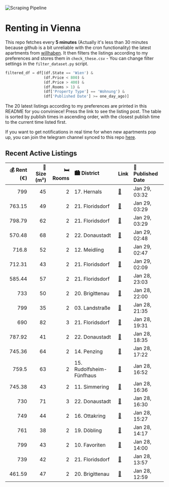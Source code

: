 ![Scraping Pipeline](https://github.com/AthomsG/renting-in-vienna/actions/workflows/run_pipeline.yml/badge.svg)


# Renting in Vienna

This repo fetches every **5 minutes** (Actually it's less than 30 minutes because github is a bit unreliable with the cron functionality) the latest apartments from [willhaben](https://www.willhaben.at/).
It then filters the listings according to my preferences and stores them in `check_these.csv` - You can change filter settings in the `filter_dataset.py` script.

```python
filtered_df = df[(df.State == 'Wien') & 
                 (df.Price < 800) &
                 (df.Price > 400) &
                 (df.Rooms > 1) &
                 (df['Property Type'] == 'Wohnung') &
                 (df['Published Date'] >= one_day_ago)]
```

The 20 latest listings according to my preferences are printed in this README for you conviniece! Press the link to see the listing post.
The table is sorted by publish times in ascending order, with the closest publish time to the current time listed first.

If you want to get notifications in real time for when new apartments pop up, you can join the telegram channel synced to this repo [here](https://t.me/+1HPAYOf5BSsyNTlk).

## Recent Active Listings

|   💰 Rent (€) |   📏 Size (m²) |   🛏️ Rooms | 🏙️ District              | Link                                                                                                                                                                                                                                        | 📅 Published Date   |
|-------------:|--------------:|-----------:|:-------------------------|:--------------------------------------------------------------------------------------------------------------------------------------------------------------------------------------------------------------------------------------------|:-------------------|
|       799    |            45 |          2 | 17. Hernals              | [🔗](https://www.willhaben.at/iad/immobilien/d/mietwohnungen/wien/wien-1170-hernals/sonnige-2-zimmer-neubauwohnung-mit-loggia-n%C3%A4he-elterleinplatz-1864249983/)                                                                          | Jan 29, 03:32      |
|       763.15 |            49 |          2 | 21. Floridsdorf          | [🔗](https://www.willhaben.at/iad/immobilien/d/mietwohnungen/wien/wien-1210-floridsdorf/br%C3%BCnnerstrasse-124-%7Ctopangebot%7C-2-zimmer-5613m%C2%B2-%7Cloggia-%7C-niedrige-energiekosten-%7C-sofortbezug-%7C-einbauk%C3%BCche-2054181904/) | Jan 29, 03:29      |
|       798.79 |            62 |          2 | 21. Floridsdorf          | [🔗](https://www.willhaben.at/iad/immobilien/d/mietwohnungen/wien/wien-1210-floridsdorf/br%C3%BCnnerstrasse-124-%7Ctopangebot%7C-2-zimmer-6196m%C2%B2-%7Cloggia-%7C-niedrige-energiekosten-%7C-sofortbezug-%7C-hofruhlage-1427380508/)       | Jan 29, 03:29      |
|       570.48 |            68 |          2 | 22. Donaustadt           | [🔗](https://www.willhaben.at/iad/immobilien/d/mietwohnungen/wien/wien-1220-donaustadt/charmante-2-zimmer-wohnung-1729044802/)                                                                                                               | Jan 29, 02:48      |
|       716.8  |            52 |          2 | 12. Meidling             | [🔗](https://www.willhaben.at/iad/immobilien/d/mietwohnungen/wien/wien-1120-meidling/ger%C3%A4umige-2-zimmer-wohnung-im-eg-1214111912/)                                                                                                      | Jan 29, 02:47      |
|       712.31 |            43 |          2 | 21. Floridsdorf          | [🔗](https://www.willhaben.at/iad/immobilien/d/mietwohnungen/wien/wien-1210-floridsdorf/sehr-gut-gelegene-43m%C2%B2-wohnung---ihr-neues-zuhause-mit-allem-was-sie-brauchen%21-5-minuten-zu-fu%C3%9F-von-der-donauinsel-entfernt-1781341824/) | Jan 29, 02:09      |
|       585.44 |            57 |          2 | 21. Floridsdorf          | [🔗](https://www.willhaben.at/iad/immobilien/d/mietwohnungen/wien/wien-1210-floridsdorf/sch%C3%B6ne-wohnung-mit-toller-aussicht-%2821.-bezirk%29-%2Ateilm%C3%B6bliert%2A-1638582499/)                                                        | Jan 28, 23:03      |
|       733    |            50 |          2 | 20. Brigittenau          | [🔗](https://www.willhaben.at/iad/immobilien/d/mietwohnungen/wien/wien-1200-brigittenau/mietwohnung-im-20.-bezirk-1829835939/)                                                                                                               | Jan 28, 22:00      |
|       799    |            35 |          2 | 03. Landstraße           | [🔗](https://www.willhaben.at/iad/immobilien/d/mietwohnungen/wien/wien-1030-landstra%C3%9Fe/erstbezug-nach-sanierung-%7C-optimal-aufgeteilte-2-zimmer-%7C-toplage-n%C3%A4he-wien-rennweg-993611092/)                                         | Jan 28, 21:35      |
|       690    |            82 |          3 | 21. Floridsdorf          | [🔗](https://www.willhaben.at/iad/immobilien/d/mietwohnungen/wien/wien-1210-floridsdorf/3zimmer-gemeinde-mit-direkt-vergabe-vms-08.03.2024-1559971839/)                                                                                      | Jan 28, 19:31      |
|       787.92 |            41 |          2 | 22. Donaustadt           | [🔗](https://www.willhaben.at/iad/immobilien/d/mietwohnungen/wien/wien-1220-donaustadt/modernes-wohnen-mit-balkon-in-1220-wien---4119m%C2%B2-zum-mietpreis-von-78792-eur%21-1580236359/)                                                     | Jan 28, 18:35      |
|       745.36 |            64 |          2 | 14. Penzing              | [🔗](https://www.willhaben.at/iad/immobilien/d/mietwohnungen/wien/wien-1140-penzing/stilvolle-altbauwohnung-in-zentraler-lage---h%C3%BCtteldorfer-stra%C3%9Fe-113a-1140-wien-1388329135/)                                                    | Jan 28, 17:22      |
|       759.5  |            63 |          2 | 15. Rudolfsheim-Fünfhaus | [🔗](https://www.willhaben.at/iad/immobilien/d/mietwohnungen/wien/wien-1150-rudolfsheim-f%C3%BCnfhaus/charmante-altbauwohnung-in-zentraler-lage---goldschlagstra%C3%9Fe-110-1150-wien-1807809785/)                                           | Jan 28, 16:52      |
|       745.38 |            43 |          2 | 11. Simmering            | [🔗](https://www.willhaben.at/iad/immobilien/d/mietwohnungen/wien/wien-1110-simmering/gem%C3%BCtliche-2-zimmer-wohnung-1978898807/)                                                                                                          | Jan 28, 16:36      |
|       730    |            71 |          3 | 22. Donaustadt           | [🔗](https://www.willhaben.at/iad/immobilien/d/mietwohnungen/wien/wien-1220-donaustadt/gemeindewohnung-direktvergabe-967536679/)                                                                                                             | Jan 28, 16:30      |
|       749    |            44 |          2 | 16. Ottakring            | [🔗](https://www.willhaben.at/iad/immobilien/d/mietwohnungen/wien/wien-1160-ottakring/perfekt-angelegte-2-zimmer-wohnung-hell-und-freundlich-150m-zur-u3-sackgasse-1269416129/)                                                              | Jan 28, 15:27      |
|       761    |            38 |          2 | 19. Döbling              | [🔗](https://www.willhaben.at/iad/immobilien/d/mietwohnungen/wien/wien-1190-d%C3%B6bling/2-zimmerwohnung-mit-balkon-provisionsfrei-2113576897/)                                                                                              | Jan 28, 14:17      |
|       799    |            43 |          2 | 10. Favoriten            | [🔗](https://www.willhaben.at/iad/immobilien/d/mietwohnungen/wien/wien-1100-favoriten/2-zimmer-neubauwohnung-inkl.-komplettk%C3%BCche-loggia-und-kellerabteil-bei-u1-neulaa-/hs17-a-14-825042242/)                                           | Jan 28, 14:00      |
|       739    |            42 |          2 | 21. Floridsdorf          | [🔗](https://www.willhaben.at/iad/immobilien/d/mietwohnungen/wien/wien-1210-floridsdorf/1210-wien---attraktive-neubauwohnung-mit-sch%C3%B6nem-nordseitigen-balkon---bezug-ab-m%C3%A4rz-2025-1633481574/)                                     | Jan 28, 13:57      |
|       461.59 |            47 |          2 | 20. Brigittenau          | [🔗](https://www.willhaben.at/iad/immobilien/d/mietwohnungen/wien/wien-1200-brigittenau/2-zimmer-gemeindewohnung-wohnticket-vorm-31.01.2025-1647826322/)                                                                                     | Jan 28, 12:59      |
